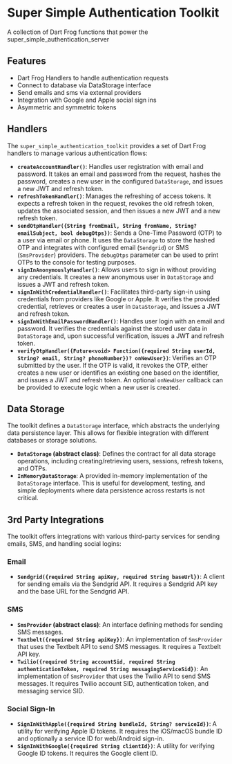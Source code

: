 # Super Simple Authentication Toolkit

A collection of Dart Frog functions that power the super_simple_authentication_server

## Features

- Dart Frog Handlers to handle authentication requests
- Connect to database via DataStorage interface
- Send emails and sms via external providers
- Integration with Google and Apple social sign ins
- Asymmetric and symmetric tokens

## Handlers

The `super_simple_authentication_toolkit` provides a set of Dart Frog handlers to manage various authentication flows:

- **`createAccountHandler()`**: Handles user registration with email and password. It takes an email and password from the request, hashes the password, creates a new user in the configured `DataStorage`, and issues a new JWT and refresh token.
- **`refreshTokenHandler()`**: Manages the refreshing of access tokens. It expects a refresh token in the request, revokes the old refresh token, updates the associated session, and then issues a new JWT and a new refresh token.
- **`sendOtpHandler({String fromEmail, String fromName, String? emailSubject, bool debugOtps})`**: Sends a One-Time Password (OTP) to a user via email or phone. It uses the `DataStorage` to store the hashed OTP and integrates with configured email (`Sendgrid`) or SMS (`SmsProvider`) providers. The `debugOtps` parameter can be used to print OTPs to the console for testing purposes.
- **`signInAnonymouslyHandler()`**: Allows users to sign in without providing any credentials. It creates a new anonymous user in `DataStorage` and issues a JWT and refresh token.
- **`signInWithCredentialHandler()`**: Facilitates third-party sign-in using credentials from providers like Google or Apple. It verifies the provided credential, retrieves or creates a user in `DataStorage`, and issues a JWT and refresh token.
- **`signInWithEmailPasswordHandler()`**: Handles user login with an email and password. It verifies the credentials against the stored user data in `DataStorage` and, upon successful verification, issues a JWT and refresh token.
- **`verifyOtpHandler({Future<void> Function({required String userId, String? email, String? phoneNumber})? onNewUser})`**: Verifies an OTP submitted by the user. If the OTP is valid, it revokes the OTP, either creates a new user or identifies an existing one based on the identifier, and issues a JWT and refresh token. An optional `onNewUser` callback can be provided to execute logic when a new user is created.

## Data Storage

The toolkit defines a `DataStorage` interface, which abstracts the underlying data persistence layer. This allows for flexible integration with different databases or storage solutions.

- **`DataStorage` (abstract class)**: Defines the contract for all data storage operations, including creating/retrieving users, sessions, refresh tokens, and OTPs.
- **`InMemoryDataStorage`**: A provided in-memory implementation of the `DataStorage` interface. This is useful for development, testing, and simple deployments where data persistence across restarts is not critical.

## 3rd Party Integrations

The toolkit offers integrations with various third-party services for sending emails, SMS, and handling social logins:

### Email

- **`Sendgrid({required String apiKey, required String baseUrl})`**: A client for sending emails via the Sendgrid API. It requires a Sendgrid API key and the base URL for the Sendgrid API.

### SMS

- **`SmsProvider` (abstract class)**: An interface defining methods for sending SMS messages.
- **`Textbelt({required String apiKey})`**: An implementation of `SmsProvider` that uses the Textbelt API to send SMS messages. It requires a Textbelt API key.
- **`Twilio({required String accountSid, required String authenticationToken, required String messagingServiceSid})`**: An implementation of `SmsProvider` that uses the Twilio API to send SMS messages. It requires Twilio account SID, authentication token, and messaging service SID.

### Social Sign-In

- **`SignInWithApple({required String bundleId, String? serviceId})`**: A utility for verifying Apple ID tokens. It requires the iOS/macOS bundle ID and optionally a service ID for web/Android sign-in.
- **`SignInWithGoogle({required String clientId})`**: A utility for verifying Google ID tokens. It requires the Google client ID.
